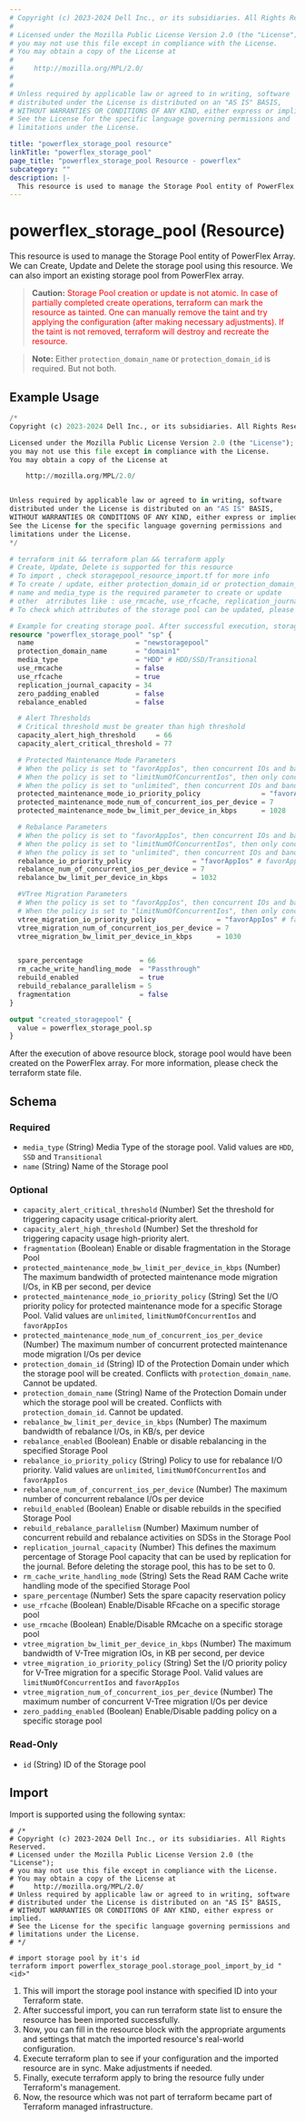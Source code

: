 ```yaml
---
# Copyright (c) 2023-2024 Dell Inc., or its subsidiaries. All Rights Reserved.
# 
# Licensed under the Mozilla Public License Version 2.0 (the "License");
# you may not use this file except in compliance with the License.
# You may obtain a copy of the License at
# 
#     http://mozilla.org/MPL/2.0/
# 
# 
# Unless required by applicable law or agreed to in writing, software
# distributed under the License is distributed on an "AS IS" BASIS,
# WITHOUT WARRANTIES OR CONDITIONS OF ANY KIND, either express or implied.
# See the License for the specific language governing permissions and
# limitations under the License.

title: "powerflex_storage_pool resource"
linkTitle: "powerflex_storage_pool"
page_title: "powerflex_storage_pool Resource - powerflex"
subcategory: ""
description: |-
  This resource is used to manage the Storage Pool entity of PowerFlex Array. We can Create, Update and Delete the storage pool using this resource. We can also import an existing storage pool from PowerFlex array.
---
```


# powerflex_storage_pool (Resource)

This resource is used to manage the Storage Pool entity of PowerFlex Array. We can Create, Update and Delete the storage pool using this resource. We can also import an existing storage pool from PowerFlex array.

> **Caution:** <span style='color: red;' >Storage Pool creation or update is not atomic. In case of partially completed create operations, terraform can mark the resource as tainted.
One can manually remove the taint and try applying the configuration (after making necessary adjustments).
If the taint is not removed, terraform will destroy and recreate the resource.</span>

> **Note:** Either `protection_domain_name` or `protection_domain_id` is required. But not both. 

## Example Usage

```terraform
/*
Copyright (c) 2023-2024 Dell Inc., or its subsidiaries. All Rights Reserved.

Licensed under the Mozilla Public License Version 2.0 (the "License");
you may not use this file except in compliance with the License.
You may obtain a copy of the License at

    http://mozilla.org/MPL/2.0/


Unless required by applicable law or agreed to in writing, software
distributed under the License is distributed on an "AS IS" BASIS,
WITHOUT WARRANTIES OR CONDITIONS OF ANY KIND, either express or implied.
See the License for the specific language governing permissions and
limitations under the License.
*/

# terraform init && terraform plan && terraform apply
# Create, Update, Delete is supported for this resource
# To import , check storagepool_resource_import.tf for more info
# To create / update, either protection_domain_id or protection_domain_name must be provided
# name and media_type is the required parameter to create or update
# other  atrributes like : use_rmcache, use_rfcache, replication_journal_capacity, capacity_alert_high_threshold, capacity_alert_critical_threshold etc. are optional 
# To check which attributes of the storage pool can be updated, please refer Product Guide in the documentation

# Example for creating storage pool. After successful execution, storage pool will be created under a specified protection domain.
resource "powerflex_storage_pool" "sp" {
  name                         = "newstoragepool"
  protection_domain_name       = "domain1"
  media_type                   = "HDD" # HDD/SSD/Transitional
  use_rmcache                  = false
  use_rfcache                  = true
  replication_journal_capacity = 34
  zero_padding_enabled         = false
  rebalance_enabled            = false

  # Alert Thresholds
  # Critical threshold must be greater than high threshold
  capacity_alert_high_threshold     = 66
  capacity_alert_critical_threshold = 77

  # Protected Maintenance Mode Parameters
  # When the policy is set to "favorAppIos", then concurrent IOs and bandwidth limit can be set.
  # When the policy is set to "limitNumOfConcurrentIos", then only concurrent IOs can be set.
  # When the policy is set to "unlimited", then concurrent IOs and bandwidth limit can't be set.
  protected_maintenance_mode_io_priority_policy               = "favorAppIos" # favorAppIos/limitNumOfConcurrentIos/unlimited
  protected_maintenance_mode_num_of_concurrent_ios_per_device = 7
  protected_maintenance_mode_bw_limit_per_device_in_kbps      = 1028

  # Rebalance Parameters
  # When the policy is set to "favorAppIos", then concurrent IOs and bandwidth limit can be set.
  # When the policy is set to "limitNumOfConcurrentIos", then only concurrent IOs can be set.
  # When the policy is set to "unlimited", then concurrent IOs and bandwidth limit can't be set.  
  rebalance_io_priority_policy               = "favorAppIos" # favorAppIos/limitNumOfConcurrentIos/unlimited
  rebalance_num_of_concurrent_ios_per_device = 7
  rebalance_bw_limit_per_device_in_kbps      = 1032

  #VTree Migration Parameters
  # When the policy is set to "favorAppIos", then concurrent IOs and bandwidth limit can be set.
  # When the policy is set to "limitNumOfConcurrentIos", then only concurrent IOs can be set.
  vtree_migration_io_priority_policy               = "favorAppIos" # favorAppIos/limitNumOfConcurrentIos
  vtree_migration_num_of_concurrent_ios_per_device = 7
  vtree_migration_bw_limit_per_device_in_kbps      = 1030


  spare_percentage              = 66
  rm_cache_write_handling_mode  = "Passthrough"
  rebuild_enabled               = true
  rebuild_rebalance_parallelism = 5
  fragmentation                 = false
}

output "created_storagepool" {
  value = powerflex_storage_pool.sp
}
```

After the execution of above resource block, storage pool would have been created on the PowerFlex array. For more information, please check the terraform state file.

<!-- schema generated by tfplugindocs -->
## Schema

### Required

- `media_type` (String) Media Type of the storage pool. Valid values are `HDD`, `SSD` and `Transitional`
- `name` (String) Name of the Storage pool

### Optional

- `capacity_alert_critical_threshold` (Number) Set the threshold for triggering capacity usage critical-priority alert.
- `capacity_alert_high_threshold` (Number) Set the threshold for triggering capacity usage high-priority alert.
- `fragmentation` (Boolean) Enable or disable fragmentation in the Storage Pool
- `protected_maintenance_mode_bw_limit_per_device_in_kbps` (Number) The maximum bandwidth of protected maintenance mode migration I/Os, in KB per second, per device
- `protected_maintenance_mode_io_priority_policy` (String) Set the I/O priority policy for protected maintenance mode for a specific Storage Pool. Valid values are `unlimited`, `limitNumOfConcurrentIos` and `favorAppIos`
- `protected_maintenance_mode_num_of_concurrent_ios_per_device` (Number) The maximum number of concurrent protected maintenance mode migration I/Os per device
- `protection_domain_id` (String) ID of the Protection Domain under which the storage pool will be created. Conflicts with `protection_domain_name`. Cannot be updated.
- `protection_domain_name` (String) Name of the Protection Domain under which the storage pool will be created. Conflicts with `protection_domain_id`. Cannot be updated.
- `rebalance_bw_limit_per_device_in_kbps` (Number) The maximum bandwidth of rebalance I/Os, in KB/s, per device
- `rebalance_enabled` (Boolean) Enable or disable rebalancing in the specified Storage Pool
- `rebalance_io_priority_policy` (String) Policy to use for rebalance I/O priority. Valid values are `unlimited`, `limitNumOfConcurrentIos` and `favorAppIos`
- `rebalance_num_of_concurrent_ios_per_device` (Number) The maximum number of concurrent rebalance I/Os per device
- `rebuild_enabled` (Boolean) Enable or disable rebuilds in the specified Storage Pool
- `rebuild_rebalance_parallelism` (Number) Maximum number of concurrent rebuild and rebalance activities on SDSs in the Storage Pool
- `replication_journal_capacity` (Number) This defines the maximum percentage of Storage Pool capacity that can be used by replication for the journal. Before deleting the storage pool, this has to be set to 0.
- `rm_cache_write_handling_mode` (String) Sets the Read RAM Cache write handling mode of the specified Storage Pool
- `spare_percentage` (Number) Sets the spare capacity reservation policy
- `use_rfcache` (Boolean) Enable/Disable RFcache on a specific storage pool
- `use_rmcache` (Boolean) Enable/Disable RMcache on a specific storage pool
- `vtree_migration_bw_limit_per_device_in_kbps` (Number) The maximum bandwidth of V-Tree migration IOs, in KB per second, per device
- `vtree_migration_io_priority_policy` (String) Set the I/O priority policy for V-Tree migration for a specific Storage Pool. Valid values are `limitNumOfConcurrentIos` and `favorAppIos`
- `vtree_migration_num_of_concurrent_ios_per_device` (Number) The maximum number of concurrent V-Tree migration I/Os per device
- `zero_padding_enabled` (Boolean) Enable/Disable padding policy on a specific storage pool

### Read-Only

- `id` (String) ID of the Storage pool

## Import

Import is supported using the following syntax:

```shell
# /*
# Copyright (c) 2023-2024 Dell Inc., or its subsidiaries. All Rights Reserved.
# Licensed under the Mozilla Public License Version 2.0 (the "License");
# you may not use this file except in compliance with the License.
# You may obtain a copy of the License at
#     http://mozilla.org/MPL/2.0/
# Unless required by applicable law or agreed to in writing, software
# distributed under the License is distributed on an "AS IS" BASIS,
# WITHOUT WARRANTIES OR CONDITIONS OF ANY KIND, either express or implied.
# See the License for the specific language governing permissions and
# limitations under the License.
# */

# import storage pool by it's id
terraform import powerflex_storage_pool.storage_pool_import_by_id "<id>"
```

1. This will import the storage pool instance with specified ID into your Terraform state.
2. After successful import, you can run terraform state list to ensure the resource has been imported successfully.
3. Now, you can fill in the resource block with the appropriate arguments and settings that match the imported resource's real-world configuration.
4. Execute terraform plan to see if your configuration and the imported resource are in sync. Make adjustments if needed.
5. Finally, execute terraform apply to bring the resource fully under Terraform's management.
6. Now, the resource which was not part of terraform became part of Terraform managed infrastructure.